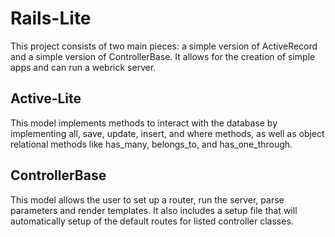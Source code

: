 # Rails-Lite

This project consists of two main pieces: a simple version of ActiveRecord and a simple version of ControllerBase.
It allows for the creation of simple apps and can run a webrick server.

## Active-Lite

This model implements methods to interact with the database by implementing all, save, update, insert, and where 
methods, as well as object relational methods like has_many, belongs_to, and has_one_through.

## ControllerBase

This model allows the user to set up a router, run the server, parse parameters and render templates. It also
includes a setup file that will automatically setup of the default routes for listed controller classes.
